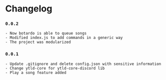 # Changelog

### `0.0.2`
    - Now botardo is able to queue songs
    - Modified index.js to add commands in a generic way
    - The project was modularized

### `0.0.1` 
    - Update .gitignore and delete config.json with sensitive information
    - Change ytld-core for ytld-core-discord lib 
    - Play a song feature added
    
